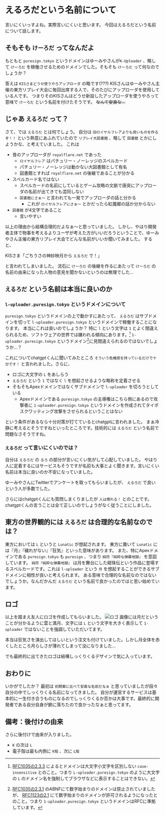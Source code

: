 # えるろだという名前について

言いにくいっすよね。実際言いにくいと思います。
今回はえるろだという名前について話します。

## そもそも `けーろだ` ってなんだよ

もともと `puresign.tokyo` というドメインはゆーみやさんが`K-Uploader` 、略して `けーろだ` を稼働させるためのドメインでした。そもそも `けーろだ` って何なのでしょうか？

答えは `KISさまどうせ使うやろアップローダ` の略です(???)
KISさんはゆーみやさん主催の東方リプレイ大会に毎回出席する人で、そのたびにアップローダを使用している人です。
つまりそのKISさんはどうせ新設したアップローダを使うやろって意味で `けーろだ` という名前を付けたそうです。
~~なんて安直な…~~

## じゃあ `えるろだ` って？

さて、では `えるろだ` とは何でしょう。
自分は `旧ロイヤルフレアよりも良いものを作るぞ！！` という熱意にあふれていたので `リプレイ大図書館` 、略して `図書館` とかにしようかな、と考えていました。
これは

- 昔のアップローダが `royalflare.net` であった
  - `ロイヤルフレア` はパチュリー・ノーレッジのスペルカード
  - パチュリー・ノーレッジは動かない大図書館として有名
  - 図書館とすれば `royalflare.net` の後継であることが分かる
- スペルカード名ではない
  - スペルカードの名前にしているとゲーム攻略の文脈で唐突にアップローダの名前が出てきても混同しない
  - `図書館にさぁ～` と言われても一発でアップローダの話と分かる
    - これが `ロイヤルフレアにさぁ～` とかだったら紅魔郷の話か分からない
- `図書館` が4文字であること
  - 言いやすい

以上の理由から結構合理的だよなぁ～と思っていました。
しかし、やはり開発者主体で物事を考えるよりユーザが考えた方がいいだろうということで、ゆーみやさん主催の東方リプレイ大会でどんな名前がいいか聞いてみました。
すると、

KISさま「ごちうさの神紗映月から `えるろだ` で！」

と言われてしまいました。
流石に `けーろだ` の後継を作るにあたって `けーろだ` の名前の由来になった人物の意見を聞かないというのは無理でした…

## `えるろだ` という名前は本当に良いのか

### `l-uploader.puresign.tokyo` というドメインについて

`puresign.tokyo` というドメインの上で動かすにあたって、 `えるろだ` はサブドメインを切って `l-uploader.puresign.tokyo` というドメインで稼働することになります。
本当にこれは良いのでしょうか？
特に `l` という文字は `1` とよく間違えられるため、ソフトウェアの世界では嫌われる傾向にあります。[^1]
`1-uploader.puresign.tokyo` というドメイン[^2]に見間違えられるのではないでしょうか…？

[^1]: [RFC1035の2.3.3](https://datatracker.ietf.org/doc/html/rfc1035#section-2.3.3) によるとドメインは大文字小文字を区別しない `case-insensitive` とのこと。つまり `L-uploader.puresign.tokyo` のように大文字の `L` のドメイン名を強制してブラウザなどに表示することはできない。

[^2]: [RFC1035の2.3.1](https://datatracker.ietf.org/doc/html/rfc1035#section-2.3.1) のABNFにて数字始まりのドメインは禁止されていましたが、 [RFC1123の2.1](https://datatracker.ietf.org/doc/html/rfc1123#section-2.1) にて数字始まりのドメインが許可されるようになったとのこと。つまり `1-uploader.puresign.tokyo` というドメインはRFCに準拠しています。

これについてchatgptくんに聞いてみたところ `そういう危機感を持っているだけで十分です！` と言われました。さらに、

- ロゴに大文字の `L` をあしらう
- `えるろだ` という `1` ではなく `l` を想起させるような略称を定着させる
- そもそもApexドメインではなくサブドメインで `l-uploader` を切ろうとしている
  - Apexドメインである `puresign.tokyo` の主導権はこちら側にあるので攻撃者に `1-uploader.puresign.tokyo` というドメインを作成されてタイポスクワッティング攻撃をさせられるということはない

という条件があるなら十分対策が打てているとchatgptに言われました。
まぁ冷静に考えるとそうですねといったところです。技術的には `えるろだ` という名前で問題なさそうですね。

### `えるろだ` って言いにくいのでは？
自分は `えるろだ` の `るろ` の部分が言いにくい気がして心配していました。
やはり人に定着するにはサービスもそうですが名前も大事とよく聞きます。言いにくい名前は本当に良いのか不安になっていました。

ゆーみやさんにTwitterでアンケートを取ってもらいましたが、 `えるろだ` で良いという人が多数でした。

さらにはchatgptくんにも質問しまくりましたが `人は慣れる！` とのことです。chatgptくんの言うことは全て正しいのでしょうがなく従うことにしました。

## 東方の世界観的には `えるろだ` は合理的な名前なのでは？

東方においては `L` というと `Lunatic` が想起されます。
東方に置いて `Lunatic` には『月』『穢れがない』『狂気』といった意味があります。
また、特にApexドメインである `puresign.tokyo` も `puresign` 、つまり `純符『純粋な弾幕地獄』` を意図しています。 `純符『純粋な弾幕地獄』` は月を舞台にした紺珠伝という作品に登場するスペルカードです。これは `l-uploader` という `月` を想起することができるサブドメインに相性が良いと考えられます。
ある意味で合理的な名前なのではないでしょうか。なんだかんだ `えるろだ` という名前で良かったのではと思い始めています。

## ロゴ

以上を踏まえ友人にロゴを作成してもらいました。
![ロゴ](/logo.png "ロゴ")
画像には月だということが分かるように雲と満月、文字には `L` という文字を大きく表示して `1-uploader` ではないことを強調していただいてます。

本当は狂気さを演出してほしいという注文も付けていました。しかし月全体を赤くしたところ月らしさが薄れてしまって没になりました…

でも最終的に出てきたロゴは結構しっくりくるデザインで気に入っています。

## おわりに

いかがでしたか？
最初は `初期案に比べて安直な名前だなぁ` と思っていましたが段々自分の中でしっくりくる名前になってきました。
自分が運営するサービスは基本的に一生付き合うものになるのでしっくりくるか否かは大事です。最終的に開発者である自分自身が腑に落ちたので良かったなぁと思ってます。

## 備考：後付けの由来
さらに後付けで由来が入りました。
- `K` の次は `L`
- 電子殻は最も内側に `K殻` 、次に `L殻`